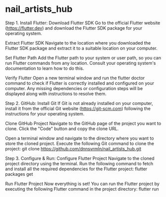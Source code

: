 # nail_artists_hub

Step 1. Install Flutter:
Download Flutter SDK
Go to the official Flutter website (https://flutter.dev) and download the Flutter SDK package for your operating system.

Extract Flutter SDK
Navigate to the location where you downloaded the Flutter SDK package and extract it to a suitable location on your computer.

Set Flutter Path
Add the Flutter path to your system or user path, so you can run Flutter commands from any location. Consult your operating system's documentation to learn how to do this.

Verify Flutter
Open a new terminal window and run the flutter doctor command to check if Flutter is correctly installed and configured on your computer. Any missing dependencies or configuration steps will be displayed along with instructions to resolve them.

Step 2. GitHub:
Install Git
If Git is not already installed on your computer, install it from the official Git website (https://git-scm.com) following the instructions for your operating system.

Clone GitHub Project
Navigate to the GitHub page of the project you want to clone. Click the "Code" button and copy the clone URL.

Open a terminal window and navigate to the directory where you want to store the cloned project. Execute the following Git command to clone the project:
git clone https://github.com/dnnsvrmln/nail_artists_hub.git

Step 3. Configure & Run:
Configure Flutter Project
Navigate to the cloned project directory using the terminal. Run the following  command to fetch and install all the required dependencies for the Flutter project:
flutter packages get

Run Flutter Project
Now everything is set! You can run the Flutter project by executing the following Flutter command in the project directory:
flutter run
